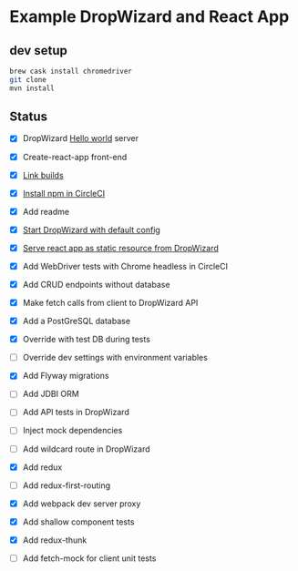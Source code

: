 # Example DropWizard and React App

## dev setup

```bash
brew cask install chromedriver
git clone
mvn install
```

## Status

- [x] DropWizard [Hello world](https://www.dropwizard.io/1.3.5/docs/getting-started.html) server
- [x] Create-react-app front-end
- [x] [Link builds](https://gist.github.com/phillipgreenii/7c954e3c3911e5c32bd0)
- [x] [Install npm in CircleCI](https://circleci.com/docs/2.0/using-shell-scripts/)
- [x] Add readme
- [x] [Start DropWizard with default config](https://stackoverflow.com/questions/49262060/start-dropwizard-with-config-yaml-from-resources)
- [x] [Serve react app as static resource from DropWizard](https://spin.atomicobject.com/2014/10/11/serving-static-assets-with-dropwizard/)
- [x] Add WebDriver tests with Chrome headless in CircleCI
- [x] Add CRUD endpoints without database
- [x] Make fetch calls from client to DropWizard API
- [x] Add a PostGreSQL database
- [x] Override with test DB during tests
- [ ] Override dev settings with environment variables
- [x] Add Flyway migrations
- [ ] Add JDBI ORM
- [ ] Add API tests in DropWizard
- [ ] Inject mock dependencies
- [ ] Add wildcard route in DropWizard
- [x] Add redux
- [ ] Add redux-first-routing
- [x] Add webpack dev server proxy
- [x] Add shallow component tests
- [x] Add redux-thunk
- [ ] Add fetch-mock for client unit tests
  